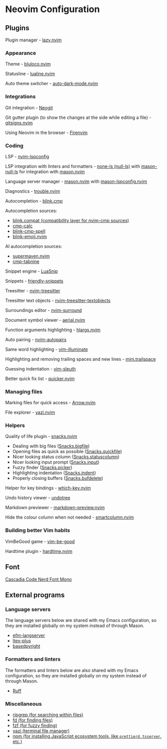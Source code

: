 # Neovim Configuration

## Plugins

Plugin manager -
[lazy.nvim](https://github.com/folke/lazy.nvim)

### Appearance

Theme -
[bluloco.nvim](https://github.com/uloco/bluloco.nvim)

Statusline -
[lualine.nvim](https://github.com/nvim-lualine/lualine.nvim)

Auto theme switcher -
[auto-dark-mode.nvim](https://github.com/f-person/auto-dark-mode.nvim)

### Integrations

Git integration -
[Neogit](https://github.com/NeogitOrg/neogit)

Git gutter plugin (to show the changes at the side while editing a file) -
[gitsigns.nvim](https://github.com/lewis6991/gitsigns.nvim)

Using Neovim in the browser -
[Firenvim](https://github.com/glacambre/firenvim)

### Coding

LSP - [nvim-lspconfig](https://github.com/neovim/nvim-lspconfig)

LSP integration with linters and formatters -
[none-ls (null-ls)](https://github.com/nvimtools/none-ls.nvim)
with [mason-null-ls](https://github.com/jay-babu/mason-null-ls.nvim)
for integration with [mason.nvim](https://github.com/williamboman/mason.nvim)

Language server manager -
[mason.nvim](https://github.com/williamboman/mason.nvim)
with [mason-lspconfig.nvim](https://github.com/williamboman/mason-lspconfig.nvim)

Diagnostics -
[trouble.nvim](https://github.com/folke/trouble.nvim)

Autocompletion -
[blink.cmp](https://github.com/Saghen/blink.cmp)

Autocompletion sources:

- [blink.compat (compatibility layer for nvim-cmp sources)](https://github.com/Saghen/blink.compat)
- [cmp-calc](https://github.com/hrsh7th/cmp-calc)
- [blink-cmp-spell](https://github.com/ribru17/blink-cmp-spell)
- [blink-emoji.nvim](https://github.com/moyiz/blink-emoji.nvim)

AI autocompletion sources:

- [supermaven.nvim](https://github.com/supermaven-inc/supermaven-nvim)
- [cmp-tabnine](https://github.com/tzachar/cmp-tabnine)

Snippet engine -
[LuaSnip](https://github.com/L3MON4D3/LuaSnip)

Snippets -
[friendly-snippets](https://github.com/rafamadriz/friendly-snippets)

Treesitter -
[nvim-treesitter](https://github.com/nvim-treesitter/nvim-treesitter)

Treesitter text objects -
[nvim-treesitter-textobjects](https://github.com/nvim-treesitter/nvim-treesitter-textobjects)

Surroundings editor -
[nvim-surround](https://github.com/kylechui/nvim-surround)

Document symbol viewer -
[aerial.nvim](https://github.com/stevearc/aerial.nvim)

Function arguments highlighting -
[hlargs.nvim](https://github.com/m-demare/hlargs.nvim)

Auto pairing -
[nvim-autopairs](https://github.com/windwp/nvim-autopairs)

Same word highlighting -
[vim-illuminate](https://github.com/RRethy/vim-illuminate)

Highlighting and removing trailing spaces and new lines -
[mini.trailspace](https://github.com/echasnovski/mini.trailspace)

Guessing indentation -
[vim-sleuth](https://github.com/tpope/vim-sleuth)

Better quick fix list -
[quicker.nvim](https://github.com/stevearc/quicker.nvim)

### Managing files

Marking files for quick access -
[Arrow.nvim](https://github.com/otavioschwanck/arrow.nvim)

File explorer -
[yazi.nvim](https://github.com/mikavilpas/yazi.nvim)

### Helpers

Quality of life plugin - [snacks.nvim](https://github.com/folke/snacks.nvim)

- Dealing with big files ([Snacks.bigfile](https://github.com/folke/snacks.nvim/blob/main/docs/bigfile.md))
- Opening files as quick as possible ([Snacks.quickfile](https://github.com/folke/snacks.nvim/blob/main/docs/quickfile.md))
- Nicer looking status column ([Snacks.statuscolumn](https://github.com/folke/snacks.nvim/blob/main/docs/statuscolumn.md))
- Nicer looking input prompt ([Snacks.input](https://github.com/folke/snacks.nvim/blob/main/docs/input.md))
- Fuzzy finder ([Snacks.picker](https://github.com/folke/snacks.nvim/blob/main/docs/picker.md))
- Highlighting indentation ([Snacks.indent](https://github.com/folke/snacks.nvim/blob/main/docs/indent.md))
- Properly closing buffers ([Snacks.bufdelete](https://github.com/folke/snacks.nvim/blob/main/docs/bufdelete.md))

Helper for key bindings -
[which-key.nvim](https://github.com/folke/which-key.nvim)

Undo history viewer -
[undotree](https://github.com/mbbill/undotree)

Markdown previewer -
[markdown-preview.nvim](https://github.com/iamcco/markdown-preview.nvim)

Hide the colour column when not needed -
[smartcolumn.nvim](https://github.com/m4xshen/smartcolumn.nvim)

### Building better Vim habits

VimBeGood game -
[vim-be-good](https://github.com/ThePrimeagen/vim-be-good)

Hardtime plugin -
[hardtime.nvim](https://github.com/m4xshen/hardtime.nvim)

## Font

[Cascadia Code Nerd Font Mono](https://github.com/ryanoasis/nerd-fonts/tree/master/patched-fonts/CascadiaCode)

<!-- [Maple Mono NF CN](https://github.com/subframe7536/maple-font) -->

## External programs

### Language servers

The language servers below are shared with my Emacs configuration,
so they are installed globally on my system instead of through Mason.

- [efm-langserver](https://aur.archlinux.org/packages/efm-langserver)
- [ltex-plus](https://aur.archlinux.org/packages/ltex-ls-plus-bin)
- [basedpyright](https://aur.archlinux.org/packages/basedpyright)

### Formatters and linters

The formatters and linters below are also shared with my Emacs configuration,
so they are installed globally on my system instead of through Mason.

- [Ruff](https://github.com/astral-sh/ruff)

### Miscellaneous

- [ripgrep (for searching within files)](https://github.com/BurntSushi/ripgrep)
- [fd (for finding files)](https://github.com/sharkdp/fd)
- [fzf (for fuzzy finding)](https://github.com/junegunn/fzf)
- [yazi (terminal file manager)](https://github.com/sxyazi/yazi)
- [npm (for installing JavaScript ecosystem tools, like `prettierd`, `tsserver`, etc.)](https://www.npmjs.com/)
